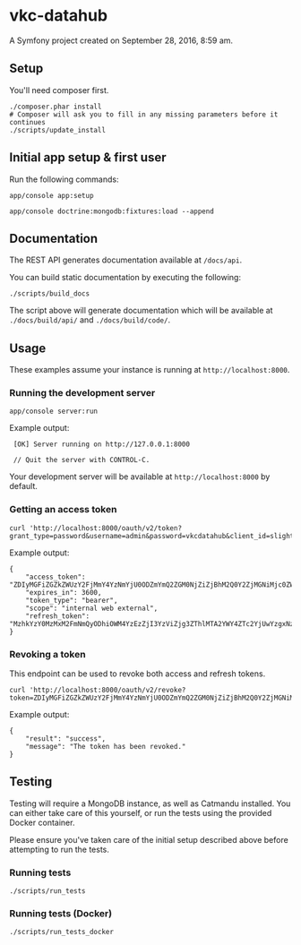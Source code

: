 vkc-datahub
===========

A Symfony project created on September 28, 2016, 8:59 am.

## Setup

You'll need composer first.

```
./composer.phar install
# Composer will ask you to fill in any missing parameters before it continues
./scripts/update_install
```

## Initial app setup & first user

Run the following commands:

```
app/console app:setup

app/console doctrine:mongodb:fixtures:load --append
```

## Documentation

The REST API generates documentation available at `/docs/api`.

You can build static documentation by executing the following:

```
./scripts/build_docs
```

The script above will generate documentation which will be available at
`./docs/build/api/` and `./docs/build/code/`.

## Usage

These examples assume your instance is running at `http://localhost:8000`.

### Running the development server

```
app/console server:run
```

Example output:

```
 [OK] Server running on http://127.0.0.1:8000

 // Quit the server with CONTROL-C.
```

Your development server will be available at `http://localhost:8000` by
default.

### Getting an access token

```
curl 'http://localhost:8000/oauth/v2/token?grant_type=password&username=admin&password=vkcdatahub&client_id=slightlylesssecretpublicid&client_secret=supersecretsecretphrase'
```

Example output:

```
{
    "access_token": "ZDIyMGFiZGZkZWUzY2FjMmY4YzNmYjU0ODZmYmQ2ZGM0NjZiZjBhM2Q0Y2ZjMGNiMjc0ZWIyMmYyODMzMGJjZg",
    "expires_in": 3600,
    "token_type": "bearer",
    "scope": "internal web external",
    "refresh_token":  "MzhkYzY0MzMxM2FmNmQyODhiOWM4YzEzZjI3YzViZjg3ZThlMTA2YWY4ZTc2YjUwYzgxNzVhNTlmYTBkYWZhNQ"
}
```

### Revoking a token

This endpoint can be used to revoke both access and refresh tokens.

```
curl 'http://localhost:8000/oauth/v2/revoke?token=ZDIyMGFiZGZkZWUzY2FjMmY4YzNmYjU0ODZmYmQ2ZGM0NjZiZjBhM2Q0Y2ZjMGNiMjc0ZWIyMmYyODMzMGJjZg'
```

Example output:

```
{
    "result": "success",
    "message": "The token has been revoked."
}
```

## Testing

Testing will require a MongoDB instance, as well as Catmandu installed.
You can either take care of this yourself, or run the tests using the
provided Docker container.

Please ensure you've taken care of the initial setup described above before
attempting to run the tests.

### Running tests

```
./scripts/run_tests
```

### Running tests (Docker)

```
./scripts/run_tests_docker
```
